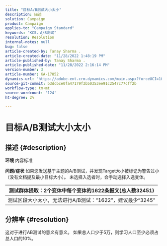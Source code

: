 ```yaml
---
title: "目标A/B测试大小太小"
description: 描述
solution: Campaign
product: Campaign
applies-to: "Campaign Standard"
keywords: "KCS，A/B测试"
resolution: Resolution
internal-notes: null
bug: false
article-created-by: Tanay Sharma .
article-created-date: "11/28/2022 1:48:19 PM"
article-published-by: Tanay Sharma .
article-published-date: "11/28/2022 2:16:14 PM"
version-number: 3
article-number: KA-17852
dynamics-url: "https://adobe-ent.crm.dynamics.com/main.aspx?forceUCI=1&pagetype=entityrecord&etn=knowledgearticle&id=aa5e4c4d-236f-ed11-9562-6045bd006239"
source-git-commit: b3dcbce0fa47179f3b50353ee91c2547c77cff2b
workflow-type: tm+mt
source-wordcount: '124'
ht-degree: 2%

---
```


# 目标A/B测试大小太小

## 描述 {#description}

<b>环境</b>
内容标准


<b>问题/症状</b>
如果您发送基于主题的A/B测试，并发现Target大小被标记为警告过小（没有文档提及最小目标大小）。 未选择入选者时，会手动选择入选变体。




| 测试群体提取：2个变体中每个变体的1622条报文(总人数32451) |
| --- |
| 测试区段大小太小，无法进行A/B测试：“1622”，建议最少“3245” |



## 分辨率 {#resolution}


这对于进行AB测试的意义有意义。 如果总人口少于5万，则学习人口至少必须占总人口的10%。
